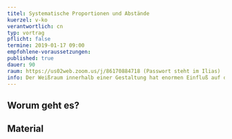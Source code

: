 ```yaml
---
titel: Systematische Proportionen und Abstände
kuerzel: v-ko
verantwortlich: cn
typ: vortrag
pflicht: false
termine: 2019-01-17 09:00
empfohlene-voraussetzungen: 
published: true
dauer: 90
raum: https://us02web.zoom.us/j/86170884718 (Passwort steht im Ilias)
info: Der Weißraum innerhalb einer Gestaltung hat enormen Einfluß auf die Wirkung der Gesamtkomposition. Heute gibt es Basics zum systematischen Aufbau von Abständen und Proportionen.
---
```


## Worum geht es?



## Material
